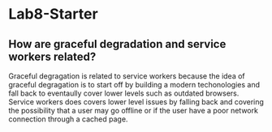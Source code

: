 # Lab8-Starter

## How are graceful degradation and service workers related?
Graceful degragation is related to service workers because the idea of graceful degragation is to start off by building a modern techonologies and fall back to eventaully cover lower levels such as outdated browsers. Service workers does covers lower level issues by falling back and covering the possibility that a user may go offline or if the user have a poor network connection through a cached page.

